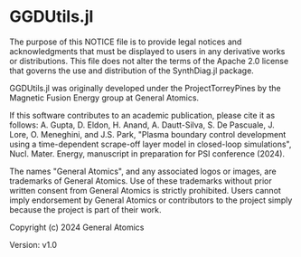 GGDUtils.jl
=========

The purpose of this NOTICE file is to provide legal notices and acknowledgments that must be displayed to users in any derivative works or distributions. This file does not alter the terms of the Apache 2.0 license that governs the use and distribution of the SynthDiag.jl package.

GGDUtils.jl was originally developed under the ProjectTorreyPines by the Magnetic Fusion Energy group at General Atomics.

If this software contributes to an academic publication, please cite it as follows:
A. Gupta, D. Eldon, H. Anand, A. Dautt-Silva, S. De Pascuale, J. Lore, O. Meneghini, and J.S. Park, "Plasma boundary control development using a time-dependent scrape-off layer model in closed-loop simulations", Nucl. Mater. Energy, manuscript in preparation for PSI conference (2024).

The names "General Atomics", and any associated logos or images, are trademarks of General Atomics. Use of these trademarks without prior written consent from General Atomics is strictly prohibited. Users cannot imply endorsement by General Atomics or contributors to the project simply because the project is part of their work.

Copyright (c) 2024 General Atomics

Version: v1.0